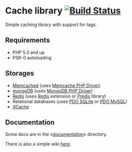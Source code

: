 Cache library [![Build Status](https://travis-ci.org/endeveit/cache.png?branch=v0.2)](https://travis-ci.org/endeveit/cache)
=============

Simple caching library with support for tags.

Requirements
------------

* PHP 5.3 and up
* PSR-0 autoloading

Storages
--------
* [Memcached](http://memcached.org/) (uses [Memcache PHP Driver](http://php.net/book.memcache.php))
* [mongoDB](http://www.mongodb.org/) (uses [MongoDB PHP Driver](http://php.net/book.mongo.php))
* [Redis](http://redis.io) (uses [Redis](https://github.com/nicolasff/phpredis/) extension or [Predis](https://github.com/nrk/predis) library)
* Relational databases (uses [PDO SQLite](http://php.net/ref.pdo-sqlite.php) or [PDO MySQL](http://php.net/ref.pdo-mysql.php))
* [XCache](http://xcache.lighttpd.net/)

Documentation
-------------

Some docs are in the «[documentation](https://github.com/endeveit/cache/tree/master/documentation)» directory.

There is also a simple wiki [here](https://github.com/endeveit/cache/wiki).
